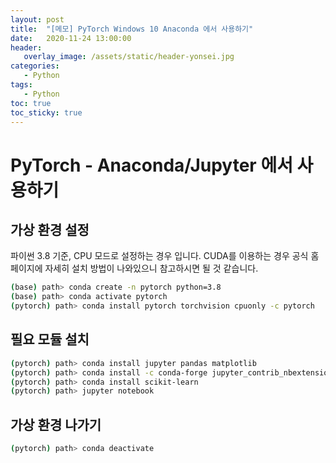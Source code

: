 ```yaml
---
layout: post
title:  "[메모] PyTorch Windows 10 Anaconda 에서 사용하기"
date:   2020-11-24 13:00:00
header:
   overlay_image: /assets/static/header-yonsei.jpg
categories: 
   - Python
tags:
   - Python
toc: true
toc_sticky: true
---
```


# PyTorch - Anaconda/Jupyter 에서 사용하기

## 가상 환경 설정

파이썬 3.8 기준, CPU 모드로 설정하는 경우 입니다. CUDA를 이용하는 경우 공식 홈페이지에 자세히 설치 방법이 나와있으니 참고하시면 될 것 같습니다. 

```bash
(base) path> conda create -n pytorch python=3.8  
(base) path> conda activate pytorch  
(pytorch) path> conda install pytorch torchvision cpuonly -c pytorch 
```

## 필요 모듈 설치

```bash
(pytorch) path> conda install jupyter pandas matplotlib  
(pytorch) path> conda install -c conda-forge jupyter_contrib_nbextensions   
(pytorch) path> conda install scikit-learn  
(pytorch) path> jupyter notebook  
```

## 가상 환경 나가기

```bash
(pytorch) path> conda deactivate 
```


